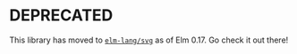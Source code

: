 # DEPRECATED

This library has moved to [`elm-lang/svg`](http://package.elm-lang.org/packages/elm-lang/svg/latest/) as of Elm 0.17. Go check it out there!
